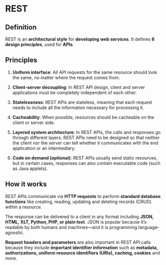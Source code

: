 # REST

## Definition

REST is an **architectural style** for **developing web services**. It defines
**6 design principles**, used for **APIs**.


## Principles

1. **Uniform interface**: All API requests for the same resource should look
the same, no matter where the request comes from.

2. **Client-server decoupling**: In REST API design, client and server
applications must be completely independent of each other.

3. **Statelessness**: REST APIs are stateless, meaning that each request needs
to include all the information necessary for processing it.

4. **Cacheability**: When possible, resources should be cacheable on the client
or server side. 

5. **Layered system architecture**: In REST APIs, the calls and responses go
through different layers. REST APIs need to be designed so that neither the
client nor the server can tell whether it communicates with the end application
or an intermediary.

6. **Code on demand (optional)**: REST APIs usually send static resources, but
in certain cases, responses can also contain executable code (such as Java
applets).


## How it works

REST APIs communicate via **HTTP requests** to perform **standard database**
**functions** like creating, reading, updating and deleting records (CRUD)
within a resource.

The response can be delivered to a client in any format including **JSON,**
**HTML, XLT, Python, PHP, or plain text**. JSON is popular because it’s
readable by both humans and machines—and it is programming language-agnostic.

**Request headers and parameters** are also important in REST API calls because
they include **important identifier information** such as **metadata,**
**authorizations, uniform resource identifiers (URIs), caching, cookies** and
more.
